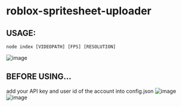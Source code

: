# roblox-spritesheet-uploader

## USAGE:
```
node index [VIDEOPATH] [FPS] [RESOLUTION]
```
![image](https://github.com/scandaloux/roblox-spritesheet-uploader/assets/137931980/4d790411-86a1-4fff-8d2c-f69225461f18)

## BEFORE USING...
add your API key and user id of the account into config.json
![image](https://github.com/scandaloux/roblox-spritesheet-uploader/assets/137931980/4507658f-5957-4e9b-927b-53446320c382)
![image](https://github.com/scandaloux/roblox-spritesheet-uploader/assets/137931980/a60f2bc7-478b-4c13-b071-8e151c703d52)
